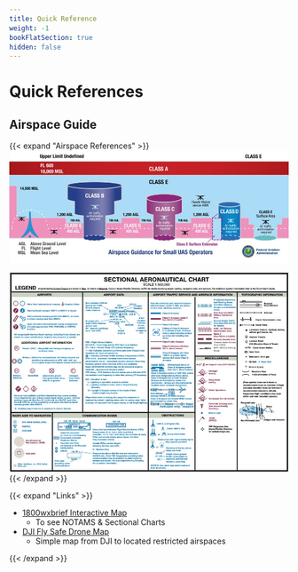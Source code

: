 ```yaml
---
title: Quick Reference
weight: -1
bookFlatSection: true
hidden: false
---
```


# Quick References

## Airspace Guide

{{< expand "Airspace References" >}}
![FAA Airspace](airspace.jpg)

![Sectional Chart Reference](sectional.png)
{{< /expand >}}

{{< expand "Links" >}}

- [1800wxbrief Interactive Map](https://www.1800wxbrief.com/Website/interactiveMap;jsessionid=D7B76BAA0C4102BD644561CEDB9D95C8)
  - To see NOTAMS & Sectional Charts
- [DJI Fly Safe Drone Map](https://www.dji.com/mobile/flysafe/geo-map#)
  - Simple map from DJI to located restricted airspaces

{{< /expand >}}
